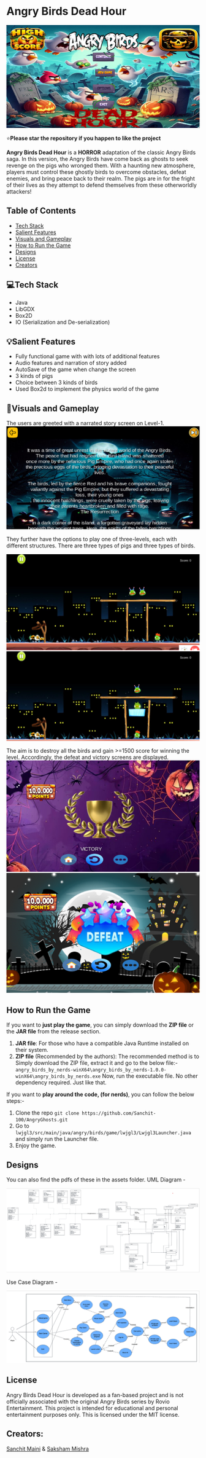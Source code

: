 # Angry Birds Dead Hour
![main_screen](assets/main_screen.png)

:star:**Please star the repository if you happen to like the project**

**Angry Birds Dead Hour** is a **HORROR** adaptation of the classic Angry Birds saga. In this version, the Angry Birds have come back as ghosts to seek revenge on the pigs who wronged them. With a haunting new atmosphere, players must control these ghostly birds to overcome obstacles, defeat enemies, and bring peace back to their realm. The pigs are in for the fright of their lives as they attempt to defend themselves from these otherworldly attackers!

## Table of Contents

- [Tech Stack](#tech-stack)
- [Salient Features](#salient-features)
- [Visuals and Gameplay](#visuals-and-gameplay)
- [How to Run the Game](#how-to-run-the-game)
- [Designs](#designs)
- [License](#license)
- [Creators](#creators)
  
## 💻Tech Stack

- Java
- LibGDX
- Box2D
- IO (Serialization and De-serialization)

## 💡Salient Features

- Fully functional game with with lots of additional features
- Audio features and narration of story added
- AutoSave of the game when change the screen
- 3 kinds of pigs
- Choice between 3 kinds of birds
- Used Box2d to implement the physics world of the game

## 👀Visuals and Gameplay

The users are greeted with a narrated story screen on Level-1.
![](assets/story.png)

They further have the options to play one of three-levels, each with different structures.
There are three types of pigs and three types of birds.

![](assets/level_Screen.png)
![](assets/level3.png)

The aim is to destroy all the birds and gain >=1500 score for winning the level. Accordingly, the defeat and victory screens are displayed.
![](assets/victory.png)
![](assets/defeat.png)

## How to Run the Game

If you want to **just play the game**, you can simply download the **ZIP file** or the **JAR file** from the release section.
1. **JAR file**: For those who have a compatible Java Runtime installed on their system.
2. **ZIP file** (Recommended by the authors): The recommended method is to Simply download the ZIP file, extract it and go to the below file:-
`angry_birds_by_nerds-winX64\angry_birds_by_nerds-1.0.0-winX64\angry_birds_by_nerds.exe`
Now, run the executable file. No other dependency required. Just like that.

If you want to **play around the code, (for nerds)**, you can follow the below steps:-
1. Clone the repo 
   `git clone https://github.com/Sanchit-100/AngryGhosts.git`
2. Go to `lwjgl3/src/main/java/angry/birds/game/lwjgl3/Lwjgl3Launcher.java` and simply run the Launcher file.
3. Enjoy the game.

## Designs 

You can also find the pdfs of these in the assets folder.
UML Diagram -

![UML](assets/UML_Diagram.png)

Use Case Diagram - 

![UseCase](assets/UseCase.png)

## License
Angry Birds Dead Hour is developed as a fan-based project and is not officially associated with the original Angry Birds series by Rovio Entertainment. This project is intended for educational and personal entertainment purposes only. This is licensed under the MIT license.

## Creators:
[Sanchit Maini](https://github.com/Sanchit-100) & [Saksham Mishra](https://github.com/SakshamMishra2023)

